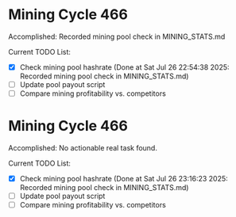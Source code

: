 # Mining Cycle 466

Accomplished: Recorded mining pool check in MINING_STATS.md

Current TODO List:

- [x] Check mining pool hashrate  (Done at Sat Jul 26 22:54:38 2025: Recorded mining pool check in MINING_STATS.md)
- [ ] Update pool payout script
- [ ] Compare mining profitability vs. competitors

# Mining Cycle 466

Accomplished: No actionable real task found.

Current TODO List:

- [x] Check mining pool hashrate  (Done at Sat Jul 26 23:16:23 2025: Recorded mining pool check in MINING_STATS.md)
- [ ] Update pool payout script
- [ ] Compare mining profitability vs. competitors